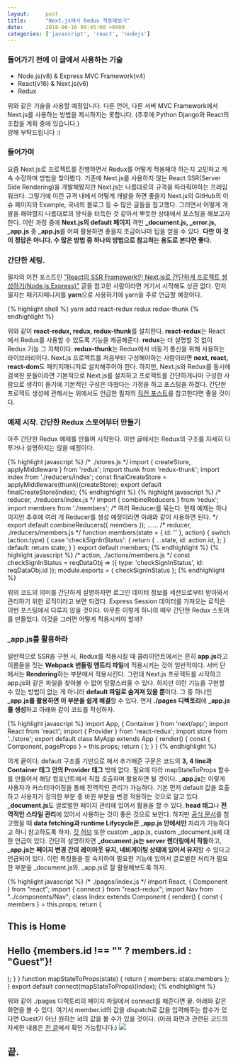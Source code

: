 ```yaml
---
layout:		post
title:		"Next.js에서 Redux 적용해보기"
date:		2018-06-16 09:45:00 +0900
categories:	['javascript', 'react', 'nodejs']
---
```


<h3>들어가기 전에 이 글에서 사용하는 기술</h3>
<ul>
	<li>Node.js(v8) & Express MVC Framework(v4)</li>
	<li>React(v16) & Next.js(v6)</li>
	<li>Redux</li>
</ul>
<p>
위와 같은 기술을 사용할 예정입니다. 다른 언어, 다른 서버 MVC Framework에서 Next.js를 사용하는 방법을 제시하지는 못합니다.
(추후에 Python Django와 React의 조합을 계획 중에 있습니다.)<br>
양해 부탁드립니다 :)
</p>
<h3>들어가며</h3>
<p>
	요즘 Next.js로 프로젝트를 진행하면서 Redux를 어떻게 적용해야 하는지 고민하고 계속 수정하며 방법을 찾아봤다.
	기존에 Next.js를 사용하지 않는 React SSR(Server Side Rendering)을 개발해봤지만 Next.js는 나름대로의 규격을 따라줘야하는 프레임워크다.
	그렇기에 이런 규격 내에서 어떻게 개발을 하면 좋을지 Next.js의 GitHub의 이슈 페이지와 Example, 국내외 블로그 등 수 많은 글들을 참고했다.
	그러면서 어떻게 개발을 해야할지 나름대로의 방식을 터득한 것 같아서 뿌듯한 상태에서 포스팅을 해보고자 한다.
	이런 과정 중에 <b>Next.js의 default 페이지</b> 격인 <b>_document.js, _error.js, _app.js</b> 중 <b>_app.js</b>를 어찌 활용하면 좋을지 조금이나마 팁을 얻을 수 있다.
	<b>다만 이 것이 정답은 아니다. 수 많은 방법 중 하나의 방법으로 참고하는 용도로 본다면 좋다.</b>
</p>
<h3>간단한 세팅.</h3>
<p>
	필자의 이전 포스트인 <a href="/blog/react-ssr-next-js">"React의 SSR Framework인 Next.js로 간단하게 프로젝트 생성하기(Node.js Express)"</a> 글을 참고한 사람이라면 거기서 시작해도 상관 없다.
	먼저 필자는 패키지매니저를 <b>yarn</b>으로 사용하기에 yarn을 주로 언급할 예정이다.
</p>
{% highlight shell %}
yarn add react-redux redux redux-thunk
{% endhighlight %}
<p>
	위와 같이 <b>react-redux, redux, redux-thunk</b>를 설치한다.
	<b>react-redux</b>는 React에서 Redux를 사용할 수 있도록 기능을 제공해준다.
	<b>redux</b>는 더 설명할 것 없이 Redux 기능 그 자체이다.
	<b>redux-thunk</b>는 Redux에서 비동기 통신을 위해 사용하는 라이브러리이다.
	Next.js 프로젝트를 처음부터 구성해야하는 사람이라면 <b>next, react, react-dom</b>도 패키지매니저로 설치해주어야 한다.
	하지만, Next.js와 Redux를 동시에 검색한 분들이라면 기본적으로 Next.js를 설치하고 프로젝트를 간단하게나마 구성한 사람으로 생각이 들기에 기본적인 구성은 마쳤다는 가정을 하고 포스팅을 하겠다.
	간단한 프로젝트 생성에 관해서는 위에서도 언급한 필자의 <a href="/blog/react-ssr-next-js">직전 포스트</a>를 참고한다면 좋을 것이다.
</p>
<h3>예제 시작. 간단한 Redux 스토어부터 만들기</h3>
<p>
	아주 간단한 Redux 예제를 만들며 시작한다.
	이번 글에서는 Redux의 구조를 자세히 다루거나 설명하지는 않을 예정이다.
</p>
{% highlight javascript %}
/* ./stores.js */
import { createStore, applyMiddleware } from 'redux';
import thunk from 'redux-thunk';
import index from './reducers/index';
const finalCreateStore = applyMiddleware(thunk)(createStore);
export default finalCreateStore(index);
{% endhighlight %}
{% highlight javascript %}
/* reducer, ./reducers/index.js */
import { combineReducers } from 'redux';
import members from './members';
/* 여러 Reducer를 묶는다. 현재 예제는 하나이지만 추후에 여러 개 Reducer를 생성 예정이라면 아래와 같이 사용하면 된다. */
export default combineReducers({
  members
});
......
/* reducer, ./reducers/members.js */
function members(state = { id: '' }, action) {
  switch (action.type) {
    case 'checkSignInStatus': {
      return {
        ...state,
        id: action.id,
      };
    }
    default:
      return state;
  }
}
export default members;
{% endhighlight %}
{% highlight javascript %}
/* action, ./actions/members.js */
const checkSignInStatus = reqDataObj => ({
  type: 'checkSignInStatus',
  id: reqDataObj.id
});
module.exports = {
  checkSignInStatus
};
{% endhighlight %}
<p>
	위의 코드의 의미를 간단하게 설명하자면 로그인 데이터 정보를 세션으로부터 받아와서 관리하기 위한 로직이라고 보면 되겠다.
	Express Session 데이터를 가져오는 로직은 이번 포스팅에서 다루지 않을 것이다.
	아무튼 이렇게 하나의 매우 간단한 Redux 스토어를 만들었다.
	이것을 그러면 어떻게 적용시켜야 할까?
</p>
<h3>_app.js를 활용하라</h3>
<p>
	일반적으로 SSR을 구현 시, Redux를 적용시킬 때 클라이언트에서는 흔히 <b>app.js</b>라고 이름들을 짓는 <b>Webpack 번들링 엔트리 파일</b>에 적용시키는 것이 일반적이다.
	서버 단에서는 <b>Rendering</b>하는 부분에서 적용시킨다.
	그런데 Next.js 프로젝트를 시작하고 app.js와 같은 파일을 찾아볼 수 없어 당황스러울 수 있다.
	하지만 이런 기능을 구현할 수 있는 방법이 없는 게 아니라 <b>default 파일로 숨겨져 있을 뿐</b>이다.
	그 중 하나인 <b>_app.js를 활용하면 이 부분을 쉽게 해결</b>할 수 있다.
	먼저 <b>./pages 디렉토리</b>에 <b>_app.js를 생성</b>하고 아래와 같이 코드를 작성하자.
</p>
{% highlight javascript %}
import App, { Container } from 'next/app';
import React from 'react';
import { Provider } from 'react-redux';
import store from '../store';
export default class MyApp extends App {
  render() {
    const { Component, pageProps } = this.props;
    return (
      <Container>
        <Provider store={store}>
          <Component {...pageProps} />
        </Provider>
      </Container>
    );
  }
}
{% endhighlight %}
<p>
	이게 끝이다.
	default 구조를 기반으로 해서 추가해준 구문은 코드의 <b>3, 4 line과 Container 태그 안의 Provider 태그</b> 밖에 없다.
	필요에 따라 mapStateToProps 함수를 만들어서 해당 컴포넌트에서 직접 호출하며 활용하면 될 것이다.
	<b>_app.js</b>는 이렇게 사용자가 커스터마이징을 통해 전역적인 관리가 가능하다.
	기본 먼저 default 값을 호출하고 사용자가 정의한 부분 중 바뀐 부분을 변경 적용하는 것으로 알고 있다.
	<b>_document.js</b>도 글로벌한 페이지 관리에 있어서 활용을 할 수 있다.
	<b>head 태그</b>나 <b>전역적인 스타일 관리</b>에 있어서 사용하는 것이 좋은 것으로 보인다.
	하지만 <a target="_blank" href="https://zeit.co/blog/next6#app-component">공식 문서</a>를 참고했을 때 <b>data fetching과 runtime Lifycycle은 _app.js 안에서만</b> 처리가 가능하다고 하니 참고하도록 하자.
	<a target="_blank" href="https://github.com/zeit/next.js#custom-app">깃 허브</a> 또한 custom _app.js, custom _document.js에 대한 언급이 있다.
	간단히 설명하자면 <b>_document.js는 server 렌더링에서 작동</b>하고, <b>_app.js는 페이지 변경 간의 레이아웃 유지, 네비게이팅 상태에 있어서 유지</b>할 수 있다고 언급되어 있다.
	이런 특징들을 잘 숙지하여 필요한 기능에 있어서 글로벌한 처리가 필요한 부분을 _document.js와. _app.js로 잘 활용해보도록 하자.
</p>
{% highlight javascript %}
/* ./pages/index.js */
import React, { Component } from "react";
import { connect } from "react-redux";
import Nav from "../components/Nav";
class Index extends Component {
  render() {
    const { members } = this.props;
    return (
      <React.Fragment>
        <Nav />
        <h1>This is Home</h1>
        <h2>Hello {members.id !== "" ? members.id : "Guest"}!</h2>
      </React.Fragment>
    );
  }
}
function mapStateToProps(state) {
  return {
    members: state.members
  };
}
export default connect(mapStateToProps)(Index);
{% endhighlight %}
<p>
	위와 같이 ./pages 디렉토리의 페이지 파일에서 connect를 해준다면 끝.
	아래와 같은 화면을 볼 수 있다.
	여기서 member.id의 값을 dispatch로 값을 입력해주는 함수가 있다면 Guest가 아닌 원하는 id의 값을 볼 수가 있을 것이다.
	(아래 화면과 관련된 코드의 자세한 내용은 <a href="/blog/react-ssr-next-js">전 글</a>에서 확인 가능합니다.)
	<img src='/assets/img{{ page.id }}/home.png'/>
</p>
<h2>끝.</h2>
